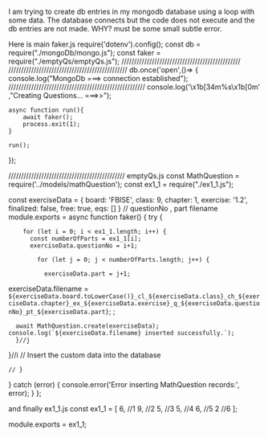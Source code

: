 I am trying to create db entries in my mongodb database using a loop with some data. The database connects but the code does not execute and the db entries are not made. WHY? must be some small subtle error.


Here is main faker.js
require('dotenv').config();
const db = require("./mongoDb/mongo.js");
const faker = require("./emptyQs/emptyQs.js");
///////////////////////////////////////////////
///////////////////////////////////////////////
db.once('open',()=> {
    console.log("MongoDb ===> connection established");
    //////////////////////////////////////////////////////
    console.log('\x1b[34m%s\x1b[0m' ,"Creating Questions... ===>>");

    async function run(){
        await faker();
        process.exit(1);
    }

    run();
});

//////////////////////////////////////////////
emptyQs.js
const MathQuestion = require('../models/mathQuestion');
const ex1_1 = require("./ex1_1.js");

const exerciseData = {
board: 'FBISE',
class: 9,
chapter: 1,
exercise: '1.2',
finalized: false,
free: true,
eqs: []
}
// questionNo , part filename
module.exports = async function faker() {
  try {

        for (let i = 0; i < ex1_1.length; i++) {
          const numberOfParts = ex1_1[i];
          exerciseData.questionNo = i+1;
            
            for (let j = 0; j < numberOfParts.length; j++) {

              exerciseData.part = j+1;

exerciseData.filename =  `${exerciseData.board.toLowerCase()}_cl_${exerciseData.class}_ch_${exerciseData.chapter}_ex_${exerciseData.exercise}_q_${exerciseData.questionNo}_pt_${exerciseData.part}`;
;

      await MathQuestion.create(exerciseData);
    console.log(`${exerciseData.filename} inserted successfully.`);              
      }//j
          
}//i
        // Insert the custom data into the database
     
    // }
  } catch (error) {
    console.error('Error inserting MathQuestion records:', error);
  }
};

and finally
ex1_1.js
const ex1_1 = [
6,  //1
9,  //2
5,  //3 
5,  //4
6, //5
2 //6
];

module.exports = ex1_1;  